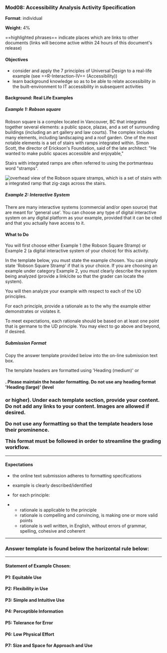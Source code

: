 ### Mod08: Accessibility Analysis Activity Specification

**Format**: individual

**Weight:** 4% 

==highlighted phrases== indicate places which are links to other documents (links will become active within 24 hours of this document's release)

#### Objectives

- consider and apply the 7 principles of Universal Design to a real-life example (see ==R-Interaction-IV== (Accessibility))
- learn background knowledge so as to be able to relate  accessibility in the built-environment to IT accessibility in subsequent activities

#### Background: Real Life Examples

##### Example 1: Robson square

Robson square is a complex located in Vancouver, BC that integrates together several elements: a public space, plazas, and a set of  surrounding buildings (including an art gallery and law courts). The  complex includes many elements, including landscaping  and a roof garden. One of the most notable elements is a set of  stairs with ramps integrated within. Simon Scott, the director of Erickson's Foundation, said of the late  architect: "He wanted to make public spaces accessible and enjoyable,"

 Stairs with integrated ramps are  often referred to using the portmanteau word "stramps". 

![overhead view of the Robson square stramps, which is a set of stairs with a integrated ramp that zig-zags across the stairs.](https://eclass.yorku.ca/eclass/pluginfile.php/1661129/mod_assign/intro/image.png)



##### Example 2: Interactive System

There are many interactive systems (commercial and/or open source) that are meant for 'general use'.  You can choose any type of digital interactive system on any digital platform as your example, provided that it can be cited and that you actually have access to it.

#### What to Do

You will first choose either Example 1 (the Robson Square Stramp) or Example 2 (a digital interactive system of your choice) for this activity.  

In the template below, you must state the example chosen.  You can simply state 'Robson Square Stramp' if that is your choice.  If you are choosing an example under category Example 2, you must clearly describe the system being analyzed (provide a link/cite so that the grader can locate the system).

You will then analyze your example with respect to each of  the UD principles. 

For each principle, provide a rationale as to the  why the example either demonstrates or violates it. 

To meet  expectations, each rationale should be based on at least one point that is germane to the UD principle.  You may elect to go above and beyond, if desired.

##### Submission Format

Copy the answer template provided below into the on-line submission text box. 

The template headers are formatted using 'Heading (medium)' or  <h4>. Please maintain the header formatting. Do not use any heading format 'Heading (large)' (level <h3> or higher).  Under each template section, provide your content. Do not add any links to your content.  Images are allowed if desired. 

Do not use any formatting so that the template headers lose their prominence.  

This format must be followed in order to streamline the grading workflow.

------

#### Expectations

- the online text submission adheres to formatting specifications

- example is clearly described/identified

- for each principle:

- - rationale is applicable to the principle
  - rationale is compelling and convincing, is making one or more valid points
  - rationale is well written, in English, without errors of grammar, spelling, cohesive and coherent                    

------

###     Answer template is found below the horizontal rule below:

------

#### Statement of Example Chosen:

#### P1: Equitable Use

#### P2: Flexibility in Use

#### P3: Simple and Intuitive Use

#### P4: Perceptible Information

#### P5: Tolerance for Error

#### P6: Low Physical Effort

#### P7: Size and Space for Approach and Use

